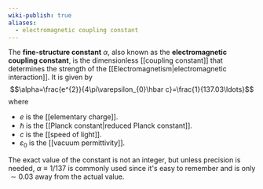 ```yaml
---
wiki-publish: true
aliases:
  - electromagnetic coupling constant
---
```

The **fine-structure constant** $\alpha$, also known as the **electromagnetic coupling constant**, is the dimensionless [[coupling constant]] that determines the strength of the [[Electromagnetism|electromagnetic interaction]]. It is given by
$$\alpha=\frac{e^{2}}{4\pi\varepsilon_{0}\hbar c}=\frac{1}{137.03\ldots}$$
where
- $e$ is the [[elementary charge]].
- $\hbar$ is the [[Planck constant|reduced Planck constant]].
- $c$ is the [[speed of light]].
- $\varepsilon_{0}$ is the [[vacuum permittivity]].

The exact value of the constant is not an integer, but unless precision is needed, $\alpha\equiv1/137$ is commonly used since it's easy to remember and is only $\sim0.03$ away from the actual value.